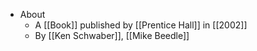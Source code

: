 - About
	- A [[Book]] published by [[Prentice Hall]] in [[2002]]
	- By [[Ken Schwaber]], [[Mike Beedle]]